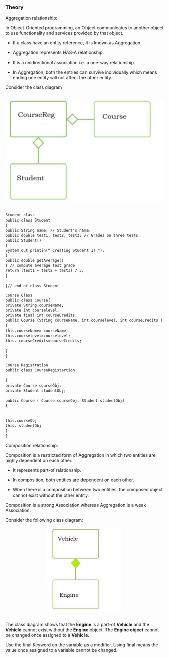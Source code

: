 ### Theory

Aggregation relationship:

In Object-Oriented programming, an Object communicates to another object to use functionality and services provided by that object.

-  If a class have an entity reference, it is known as Aggregation.

-  Aggregation represents HAS-A relationship.

-  It is a unidirectional association i.e. a one-way relationship.

-  In Aggregation, both the entries can survive individually which means ending one entity will not affect the other entity.

Consider the class diagram

<br>

<center>
<img src="images\fig1.jpg">
</center>

<br>

```
Student class
public class Student
{
public String name; // Student's name.
public double test1, test2, test3; // Grades on three tests.
public Student()
{
System.out.printin(“ Creating Student 1! *);
}
public double getAverage()
{ // compute average test grade
return (test1 + test2 + test3) / 3;
}

}// end of class Student
```
```
Course Class
public class Course{
private String courseName;
private int courselevel;
private final int courseCredits;
public Course (String courseName, int courselevel, int courseCredits )
{
this.courseNeme= courseName;
this.courselevel=courselevel;
this. courseCredits=courseCredits;

}
}
```
```
Course Registration
public class CourseRegistartion

{
private Course courseObj:
private Student studentObj;

public Course ( Course courseObj, Student studentObj)
{

 
this.courseObj
this. studentObj
}
}
```
Composition relationship:

Composition is a restricted form of Aggregation in which two entities are highly dependent on each other.

-  It represents part-of relationship.

-  In composition, both entities are dependent on each other.

-  When there is a composition between two entities, the composed object cannot exist without the other entity.

Composition is a strong Association whereas Aggregation is a weak Association.

Consider the following class diagram:
<br>

<center>
<img src="images\fig2.jpg">
</center>

<br>


The class diagram shows that the **Engine** is a part-of **Vehicle** and the **Vehicle** cannot exist without the **Engine** object. The **Engine object** cannot be changed once assigned to a **Vehicle**.

Use the final Keyword on the variable as a modifier. Using final means the value once assigned to a variable cannot be changed.